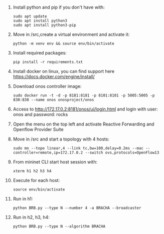 1) Install python and pip if you don't have with:
	```shell
	sudo apt update  
	sudo apt install python3
	sudo apt install python3-pip
	
2) Move in /src,create a virtual environment and activate it:
	```shell
	python -m venv env && source env/bin/activate

3) Install required packages:
	```shell
	pip install -r requirements.txt

4) Install docker on linux, you can find support here https://docs.docker.com/engine/install/

5) Download onos controller image:
	```shell
	sudo docker run -t -d -p 8181:8181 -p 8101:8101 -p 5005:5005 -p 830:830 --name onos onosproject/onos

6) Access to http://172.17.0.2:8181/onos/ui/login.html and login with user: onos and password: rocks

7) Open the menu on the top left and activate Reactive Forwarding and Openflow Provider Suite

8) Move in  /src and start a topology with 4 hosts:
	```shell
	sudo mn --topo linear,4 --link tc,bw=100,delay=0.2ms --mac --controller=remote,ip=172.17.0.2 --switch ovs,protocols=OpenFlow13

9) From mininet CLI start host session with:
	```shell
	xterm h1 h2 h3 h4

10) Execute for each host:
	```shell
	source env/bin/activate

11) Run in h1:
	```shell
	python BRB.py --type N --number 4 -a BRACHA --broadcaster

12) Run in h2, h3, h4:
	```shell
	python BRB.py --type N --algorithm BRACHA
